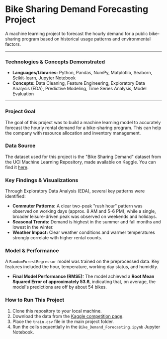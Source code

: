 # Bike Sharing Demand Forecasting Project

A machine learning project to forecast the hourly demand for a public bike-sharing program based on historical usage patterns and environmental factors.

---

### Technologies & Concepts Demonstrated
* **Languages/Libraries:** Python, Pandas, NumPy, Matplotlib, Seaborn, Scikit-learn, Jupyter Notebook
* **Concepts:** Data Cleaning, Feature Engineering, Exploratory Data Analysis (EDA), Predictive Modeling, Time Series Analysis, Model Evaluation

---

### Project Goal
The goal of this project was to build a machine learning model to accurately forecast the hourly rental demand for a bike-sharing program. This can help the company with resource allocation and inventory management.

### Data Source
The dataset used for this project is the "Bike Sharing Demand" dataset from the UCI Machine Learning Repository, made available on Kaggle. You can find it [here](https://www.kaggle.com/c/bike-sharing-demand/data).

### Key Findings & Visualizations
Through Exploratory Data Analysis (EDA), several key patterns were identified:
* **Commuter Patterns:** A clear two-peak "rush hour" pattern was observed on working days (approx. 8 AM and 5-6 PM), while a single, broader leisure-driven peak was observed on weekends and holidays.
* **Seasonal Trends:** Demand is highest in the summer and fall months and lowest in the winter.
* **Weather Impact:** Clear weather conditions and warmer temperatures strongly correlate with higher rental counts.

### Model & Performance
A `RandomForestRegressor` model was trained on the preprocessed data. Key features included the hour, temperature, working day status, and humidity.

* **Final Model Performance (RMSE):** The model achieved a **Root Mean Squared Error of approximately 53.6**, indicating that, on average, the model's predictions are off by about 54 bikes.

### How to Run This Project
1.  Clone this repository to your local machine.
2.  Download the data from the [Kaggle competition page](https://www.kaggle.com/c/bike-sharing-demand/data).
3.  Place the `train.csv` file in the main project folder.
4.  Run the cells sequentially in the `Bike_Demand_Forecasting.ipynb` Jupyter Notebook.
